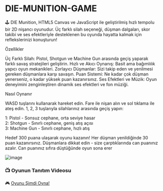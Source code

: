 # DIE-MUNITION-GAME
 🕹️ DIE Munition, HTML5 Canvas ve JavaScript ile geliştirilmiş hızlı tempolu bir 2D nişancı oyunudur. Üç farklı silah seçeneği, düşman dalgaları, skor takibi ve ses efektleriyle desteklenen bu oyunda hayatta kalmak için reflekslerinizi konuşturun! 


Özellikler

Üç Farklı Silah: Pistol, Shotgun ve Machine Gun arasında geçiş yaparak farklı savaş stratejileri geliştirin.
Hızlı ve Akıcı Oynanış: Basit ama bağımlılık yapıcı oyun mekanikleri.
Zorlayıcı Düşmanlar: Sizi takip eden ve yenilmesi gereken düşmanlara karşı savaşın.
Puan Sistemi: Ne kadar çok düşman yenerseniz, o kadar yüksek puan kazanırsınız.
Ses Efektleri ve Müzik: Oyun deneyimini zenginleştiren dinamik ses efektleri ve fon müziği.

Nasıl Oynanır

WASD tuşlarını kullanarak hareket edin.
Fare ile nişan alın ve sol tıklama ile ateş edin.
1, 2, 3 tuşlarıyla silahlarınız arasında geçiş yapın:

1: Pistol - Sonsuz cephane, orta seviye hasar</br>
2: Shotgun - Sınırlı cephane, geniş atış açısı</br>
3: Machine Gun - Sınırlı cephane, hızlı atış</br>



Hedef
300 puana ulaşarak oyunu kazanın! Her düşman yenildiğinde 30 puan kazanırsınız. Düşmanlara dikkat edin - size çarptıklarında can puanınız azalır. Can puanınız sıfıra düştüğünde oyun sona erer

![image](https://github.com/user-attachments/assets/077637f7-9389-4dd1-aae7-7869af980270)
### 📺 Oyunun Tanıtım Videosu

🎮 [Oyunu Şimdi Oyna!](https://abderahman23.github.io/DIE-MUNITION-GAME/)
